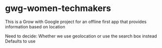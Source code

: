# gwg-women-techmakers
This is a Grow with Google project for an offline first app that provides information based on location

Need to decide:
Whether we use geolocation or use the search box instead
Defaults to use

